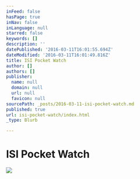 ```yaml
---
inFeed: false
hasPage: true
inNav: false
inLanguage: null
starred: false
keywords: []
description: ''
datePublished: '2016-03-11T16:01:55.694Z'
dateModified: '2016-03-11T16:01:49.816Z'
title: ISI Pocket Watch
author: []
authors: []
publisher:
  name: null
  domain: null
  url: null
  favicon: null
sourcePath: _posts/2016-03-11-isi-pocket-watch.md
published: true
url: isi-pocket-watch/index.html
_type: Blurb

---
```

# ISI Pocket Watch
![](https://s3-us-west-2.amazonaws.com/the-grid-img/p/29d2780556a77138d21dca7fccd0c0cece2e4368.jpg)